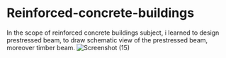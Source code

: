 # Reinforced-concrete-buildings
In the scope of reinforced concrete buildings subject, i learned to design prestressed beam, to draw schematic view of the prestressed beam, moreover timber beam. 
![Screenshot (15)](https://user-images.githubusercontent.com/115006824/193863553-d44ce7d1-570b-477e-8f4b-8386ea3c1021.png)
